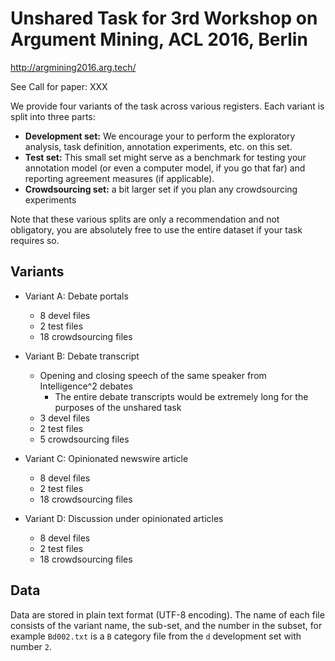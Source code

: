 # Unshared Task for 3rd Workshop on Argument Mining, ACL 2016, Berlin

http://argmining2016.arg.tech/

See Call for paper: XXX

We provide four variants of the task across various registers. Each variant is split into three parts:

- **Development set:** We encourage your to perform the exploratory analysis, task definition, annotation experiments, etc. on this set.
- **Test set:** This small set might serve as a benchmark for testing your annotation model (or even a computer model, if you go that far) and reporting agreement measures (if applicable).
- **Crowdsourcing set:** a bit larger set if you plan any crowdsourcing experiments

Note that these various splits are only a recommendation and not obligatory, you are absolutely free to use the entire dataset if your task requires so.

## Variants

- Variant A: Debate portals
  - 8 devel files
  - 2 test files
  - 18 crowdsourcing files

- Variant B: Debate transcript
  - Opening and closing speech of the same speaker from Intelligence^2 debates
    - The entire debate transcripts would be extremely long for the purposes of the unshared task
  - 3 devel files
  - 2 test files
  - 5 crowdsourcing files

- Variant C: Opinionated newswire article
  - 8 devel files
  - 2 test files
  - 18 crowdsourcing files

- Variant D: Discussion under opinionated articles
  - 8 devel files
  - 2 test files
  - 18 crowdsourcing files
  
## Data

Data are stored in plain text format (UTF-8 encoding). The name of each file consists of the variant name, the sub-set, and the number in the subset, for example
``Bd002.txt`` is a ``B`` category file from the ``d`` development set with number ``2``. 